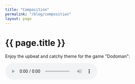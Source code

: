 ```yaml
---
title: "Composition"
permalink: "/blog/composition"
layout: page
---
```

<head>
</head>
<body>
  <h1>{{ page.title }}</h1>
  <p>Enjoy the upbeat and catchy theme for the game "Dodoman":</p>

  <audio controls>
    <source src="/assets/audio/dodoman_theme.mp3" type="audio/mpeg">
    Your browser does not support the audio element.
  </audio>
</body>
</html>